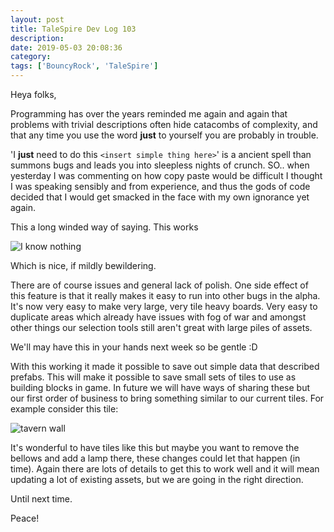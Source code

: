 ```yaml
---
layout: post
title: TaleSpire Dev Log 103
description:
date: 2019-05-03 20:08:36
category:
tags: ['BouncyRock', 'TaleSpire']
---
```


Heya folks,

Programming has over the years reminded me again and again that problems with trivial descriptions often hide catacombs of complexity, and that any time you use the word **just** to yourself you are probably in trouble.

'I **just** need to do this `<insert simple thing here>`' is a ancient spell than summons bugs and leads you into sleepless nights of crunch. SO.. when yesterday I was commenting on how copy paste would be difficult I thought I was speaking sensibly and from experience, and thus the gods of code decided that I would get smacked in the face with my own ignorance yet again.

This a long winded way of saying. This works

![I know nothing](/assets/videos/copyWip2.gif)

Which is nice, if mildly bewildering.

There are of course issues and general lack of polish. One side effect of this feature is that it really makes it easy to run into other bugs in the alpha. It's now very easy to make very large, very tile heavy boards. Very easy to duplicate areas which already have issues with fog of war and amongst other things our selection tools still aren't great with large piles of assets.

We'll may have this in your hands next week so be gentle :D

With this working it made it possible to save out simple data that described prefabs. This will make it possible to save small sets of tiles to use as building blocks in game. In future we will have ways of sharing these but our first order of business to bring something similar to our current tiles. For example consider this tile:

![tavern wall](exampleTile0.png)

It's wonderful to have tiles like this but maybe you want to remove the bellows and add a lamp there, these changes could let that happen (in time). Again there are lots of details to get this to work well and it will mean updating a lot of existing assets, but we are going in the right direction.

Until next time.

Peace!
